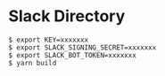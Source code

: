 # Slack Directory

```sh-session
$ export KEY=xxxxxxx
$ export SLACK_SIGNING_SECRET=xxxxxxx
$ export SLACK_BOT_TOKEN=xxxxxxx
$ yarn build
```
